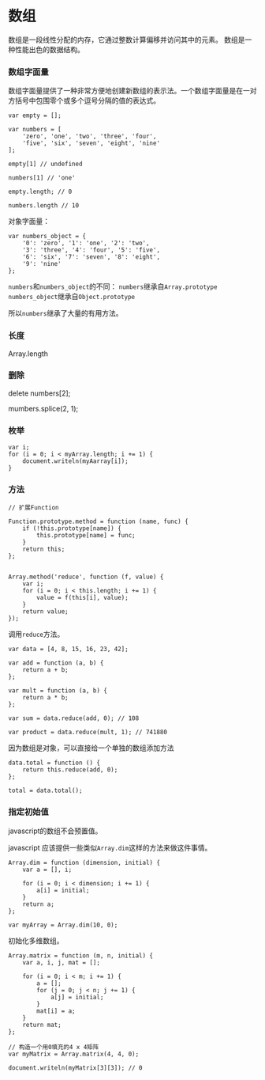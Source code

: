 # 数组

数组是一段线性分配的内存，它通过整数计算偏移并访问其中的元素。
数组是一种性能出色的数据结构。

### 数组字面量

数组字面量提供了一种非常方便地创建新数组的表示法。一个数组字面量是在一对方括号中包围零个或多个逗号分隔的值的表达式。

```
var empty = [];

var numbers = [
    'zero', 'one', 'two', 'three', 'four',
    'five', 'six', 'seven', 'eight', 'nine'
];

empty[1] // undefined

numbers[1] // 'one'

empty.length; // 0

numbers.length // 10

```

对象字面量：

```
var numbers_object = {
    '0': 'zero', '1': 'one', '2': 'two',
    '3': 'three', '4': 'four', '5': 'five',
    '6': 'six', '7': 'seven', '8': 'eight',
    '9': 'nine'
};
```

`numbers`和`numbers_object`的不同：
`numbers`继承自`Array.prototype`
`numbers_object`继承自`Object.prototype`

所以`numbers`继承了大量的有用方法。

### 长度

Array.length

### 删除

delete numbers[2];

mumbers.splice(2, 1);

### 枚举

```
var i;
for (i = 0; i < myArray.length; i += 1) {
    document.writeln(myAarray[i]);
}
```

### 方法

```
// 扩展Function

Function.prototype.method = function (name, func) {
    if (!this.prototype[name]) {
        this.prototype[name] = func;
    }
    return this;
};


Array.method('reduce', function (f, value) {
    var i;
    for (i = 0; i < this.length; i += 1) {
        value = f(this[i], value);
    }
    return value;
});
```

调用`reduce`方法。

```
var data = [4, 8, 15, 16, 23, 42];

var add = function (a, b) {
    return a + b;
};

var mult = function (a, b) {
    return a * b;
};

var sum = data.reduce(add, 0); // 108

var product = data.reduce(mult, 1); // 741880
```

因为数组是对象，可以直接给一个单独的数组添加方法

```
data.total = function () {
    return this.reduce(add, 0);
};

total = data.total();
```


### 指定初始值

javascript的数组不会预置值。

javascript 应该提供一些类似`Array.dim`这样的方法来做这件事情。

```
Array.dim = function (dimension, initial) {
    var a = [], i;

    for (i = 0; i < dimension; i += 1) {
        a[i] = initial;
    }
    return a;
};

var myArray = Array.dim(10, 0);
```

初始化多维数组。
```
Array.matrix = function (m, n, initial) {
    var a, i, j, mat = [];

    for (i = 0; i < m; i += 1) {
        a = [];
        for (j = 0; j < n; j += 1) {
            a[j] = initial;
        }
        mat[i] = a;
    }
    return mat;
};

// 构造一个用0填充的4 x 4矩阵
var myMatrix = Array.matrix(4, 4, 0);

document.writeln(myMatrix[3][3]); // 0


```